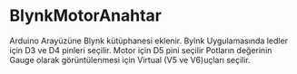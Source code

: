 ﻿# BlynkMotorAnahtar
Arduino Arayüzüne Blynk kütüphanesi eklenir.
Bylnk Uygulamasında ledler için D3 ve D4 pinleri seçilir.
Motor için D5 pini seçilir
Potların değerinin Gauge olarak görüntülenmesi için Virtual (V5 ve V6)uçları seçilir.
